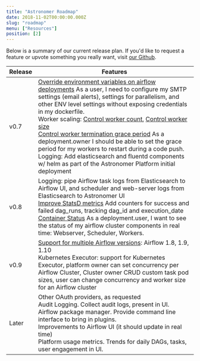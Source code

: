```yaml
---
title: "Astronomer Roadmap"
date: 2018-11-02T00:00:00.000Z
slug: "roadmap"
menu: ["Resources"]
position: [2]
---
```


Below is a summary of our current release plan. If you'd like to request a feature
or upvote something you really want, visit [our Github](https://github.com/astronomerio/astronomer-ee/issues).

| Release | Features |
|---------------------------|------------|
| v0.7 | [Override environment variables on airflow deployments](https://github.com/astronomerio/astronomer-ee/issues/117) As a user, I need to configure my SMTP settings (email alerts), settings for parallelism, and other ENV level settings without exposing credentials in my dockerfile.<br />Worker scaling: [Control worker count](https://github.com/astronomerio/astronomer-ee/issues/119), [Control worker size](https://github.com/astronomerio/astronomer-ee/issues/120)<br />[Control worker termination grace period](https://github.com/astronomerio/astronomer-ee/issues/123) As a deployment.owner I should be able to set the grace period for my workers to restart during a code push.<br />Logging: Add elasticsearch and fluentd components w/ helm as part of the Astronomer Platform initial deployment |
| v0.8 | Logging: pipe Airflow task logs from Elasticsearch to Airflow UI, and scheduler and web-server logs from Elasticsearch to Astronomer UI<br />[Improve StatsD metrics](https://github.com/astronomerio/incubator-airflow/issues/29) Add counters for success and failed dag_runs, tracking dag_id and execution_date<br />[Container Status](https://github.com/astronomerio/astronomer-ee/issues/124) As a deployment.user, I want to see the status of my airflow cluster components in real time: Webserver, Scheduler, Workers. |
| v0.9 | [Support for multiple Airflow versions](https://github.com/astronomerio/astronomer/issues/131): Airflow 1.8, 1.9, 1.10<br />Kubernetes Executor: support for Kubernetes Executor, platform owner can set concurrency per Airflow Cluster, Cluster owner CRUD custom task pod sizes, user can change concurrency and worker size for an Airflow cluster |
|  Later | Other OAuth providers, as requested<br />Audit Logging. Collect audit logs, present in UI.<br />Airflow package manager. Provide command line interface to bring in plugins.<br />Improvements to Airflow UI (it should update in real time)<br />Platform usage metrics. Trends for daily DAGs, tasks, user engagement in UI. |
